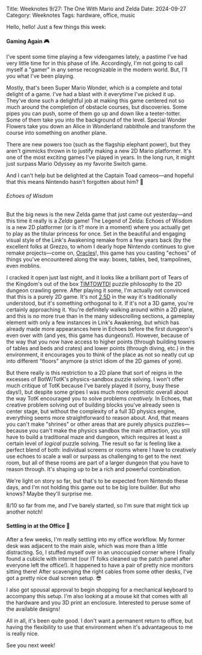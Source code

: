 Title: Weeknotes 9/27: The One With Mario and Zelda
Date: 2024-09-27
Category: Weeknotes
Tags: hardware, office, music

Hello, hello! Just a few things this week:

#### Gaming Again 🎮️

I've spent some time playing a few videogames lately, a pastime I've had very little time for in this phase of life. Accordingly, I'm not going to call myself a "gamer" in any sense recognizable in the modern world. But, I'll you what I've been playing.

Mostly, that's been Super Mario Wonder, which is a complete and total delight of a game. I've had a blast with it everytime I've picked it up. They've done such a delightful job at making this game centered not so much around the completion of obstacle courses, but discoveries. Some pipes you can push, some of them go up and down like a teeter-totter. Some of them take you into the background of the level. Special Wonder Flowers take you down an Alice in Wonderland rabbithole and transform the course into something on another plane.

There are new powers too (such as the flagship elephant power), but they aren't gimmicks thrown in to justify making a new 2D Mario platformer. It's one of the most exciting games I've played in years. In the long run, it might just surpass Mario Odyssey as my favorite Switch game.

And I can't help but be delighted at the Captain Toad cameos&mdash;and hopeful that this means Nintendo hasn't forgotten about him? 👀️

###### Echoes of Wisdom

But the big news is the new Zelda game that just came out yesterday&mdash;and this time it really is a *Zelda* game! The Legend of Zelda: Echoes of Wisdom is a new 2D platformer (or is it? more in a moment) where you actually get to play as the titular princess for once. Set in the beautiful and engaging visual style of the Link's Awakening remake from a few years back (by the excellent folks at Grezzo, to whom I dearly hope Nintendo continues to give remake projects&mdash;come on, [Oracles](https://en.wikipedia.org/wiki/The_Legend_of_Zelda:_Oracle_of_Seasons_and_Oracle_of_Ages)!, this game has you casting "echoes" of things you've encountered along the way: boxes, tables, bed, trampolines, even moblins. 

I cracked it open just last night, and it looks like a brilliant port of Tears of the Kingdom's out of the box [TIMTOWTDI](https://wiki.c2.com/?ThereIsMoreThanOneWayToDoIt=) puzzle philosophy to the 2D dungeon crawling genre. After playing it some, I'm actually not convinced that this is a purely 2D game. It's not [2.5D](https://en.wikipedia.org/wiki/2.5D) in the way it's traditionally understood, but it's something orthogonal to it. If it's not a 3D game, you're certainly approaching it. You're definitely walking around within a 2D plane, and this is no more true than in the many sidescrolling sections, a gameplay element with only a few instances in Link's Awakening, but which has already made more appearances here in Echoes before the first dungeon's even over with (and yes, this game has dungeons!). However, because of the way that you now have access to higher points (through building towers of tables and beds and crates) and lower points (through diving, etc.) in the environment, it encourages you to think of the place as not so neatly cut up into different "floors" anymore (a strict idiom of the 2D games of yore).

But there really is this restriction to a 2D plane that sort of reigns in the excesses of BotW/TotK's physics-sandbox puzzle solving. I won't offer much critique of TotK because I've barely played it (sorry, busy these days!), but despite some gripes I was much more optimistic overall about the way TotK encouraged you to solve problems _creatively._ In Echoes, that creative problem solving out of building blocks you've already seen is center stage, but without the complexity of a full 3D physics engine, everything seems more straightforward to reason about. And, that means you can't make "shrines" or other areas that are purely physics puzzles&mdash;because you can't make the physics sandbox the main attraction, you still have to build a traditional maze and dungeon, which requires at least a certain level of _logical_ puzzle solving. The result so far is feeling like a perfect blend of both: individual screens or rooms where I have to creatively use echoes to scale a wall or surpass as challenging to get to the next room, but all of these rooms are part of a larger dungeon that you have to reason through. It's shaping up to be a rich and powerful combination.

We're light on story so far, but that's to be expected from Nintendo these days, and I'm not holding this game out to be big lore builder. But who knows? Maybe they'll surprise me.

8/10 so far from me, and I've barely started, so I'm sure that might tick up another notch!

#### Settling in at the Office 🏢️

After a few weeks, I'm really settling into my office workflow. My former desk was adjacent to the main aisle, which was more than a little distracting. So, I stuffed myself over in an unoccupied corner where I finally found a cubicle with internet (our IT folks cleaned up the patch panel after everyone left the office!). It happened to have a pair of pretty nice monitors sitting there! After scavenging the right cables from some other desks, I've got a pretty nice dual screen setup. 😎️

I also got spousal approval to begin shopping for a mechanical keyboard to accompany this setup. I'm also looking at a mouse kit that comes with all the hardware and you 3D print an enclosure. Interested to peruse some of the available designs!

All in all, it's been quite good. I don't want a permanent return to office, but having the flexibility to use that environment when it's advantageous to me is really nice.

See you next week!